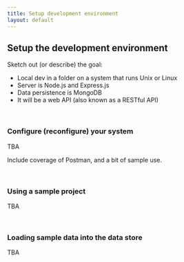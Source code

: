```yaml
---
title: Setup development environment
layout: default
---
```


## Setup the development environment

Sketch out (or describe) the goal:
* Local dev in a folder on a system that runs Unix or Linux
* Server is Node.js and Express.js
* Data persistence is MongoDB
* It will be a web API (also known as a RESTful API)

<br>

### Configure (reconfigure) your system

TBA

Include coverage of Postman, and a bit of sample use.

<br>

### Using a sample project

TBA

<br>

### Loading sample data into the data store

TBA

<br>

